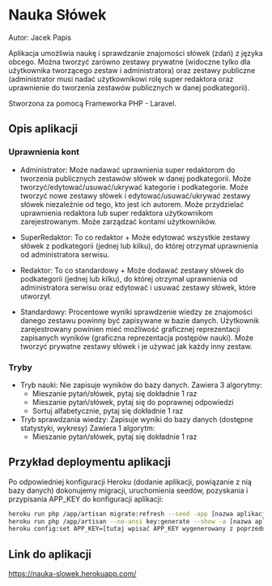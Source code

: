 # Nauka Słówek
Autor: Jacek Papis

Aplikacja umożliwia naukę i sprawdzanie znajomości słówek (zdań) z języka obcego. Można tworzyć zarówno zestawy prywatne (widoczne tylko dla użytkownika tworzącego zestaw i administratora) oraz zestawy publiczne (administrator musi nadać użytkownikowi rolę super redaktora oraz uprawnienie do tworzenia zestawów publicznych w danej podkategorii).

Stworzona za pomocą Frameworka PHP - Laravel.

## Opis aplikacji
### Uprawnienia kont
* Administrator:
Może nadawać uprawnienia super redaktorom do tworzenia publicznych zestawów słówek w danej podkategorii.
Może tworzyć/edytować/usuwać/ukrywać kategorie i podkategorie. Może tworzyć nowe zestawy słówek i edytować/usuwać/ukrywać zestawy słówek niezależnie od tego, kto jest ich autorem. Może przydzielać uprawnienia redaktora lub super redaktora użytkownikom zarejestrowanym. Może zarządzać kontami użytkowników.

* SuperRedaktor:
To co redaktor + Może edytować wszystkie zestawy słówek z podkategorii (jednej lub kilku), do której otrzymał uprawnienia od administratora serwisu.

* Redaktor:
To co standardowy + Może dodawać zestawy słówek do podkategorii (jednej lub kilku), do której otrzymał uprawnienia od administratora serwisu oraz edytować i usuwać zestawy słówek, które utworzył.

* Standardowy:
Procentowe wyniki sprawdzenie wiedzy ze znajomości danego zestawu powinny być zapisywane w bazie danych. Użytkownik zarejestrowany powinien mieć możliwość graficznej reprezentacji zapisanych wyników (graficzna reprezentacja postępów nauki). Może tworzyć prywatne zestawy słówek i je używać jak każdy inny zestaw.

### Tryby
* Tryb nauki: 
Nie zapisuje wyników do bazy danych.
Zawiera 3 algorytmy:
  - Mieszanie pytań/słówek, pytaj się dokładnie 1 raz
  - Mieszanie pytań/słówek, pytaj się do poprawnej odpowiedzi
  - Sortuj alfabetycznie, pytaj się dokładnie 1 raz
* Tryb sprawdzania wiedzy:
Zapisuje wyniki do bazy danych (dostępne statystyki, wykresy)
Zawiera 1 algorytm:
  - Mieszanie pytań/słówek, pytaj się dokładnie 1 raz

## Przykład deploymentu aplikacji

Po odpowiedniej konfiguracji Heroku (dodanie aplikacji, powiązanie z nią bazy danych) dokonujemy migracji, uruchomienia seedów, pozyskania i przypisania APP_KEY do konfiguracji aplikacji:
``` bash
heroku run php /app/artisan migrate:refresh --seed -app [nazwa aplikacji]
heroku run php /app/artisan --no-ansi key:generate --show -a [nazwa aplikacji]
heroku config:set APP_KEY=[tutaj wpisać APP_KEY wygenerowany z poprzedniego polecenia]
```
## Link do aplikacji
https://nauka-slowek.herokuapp.com/


